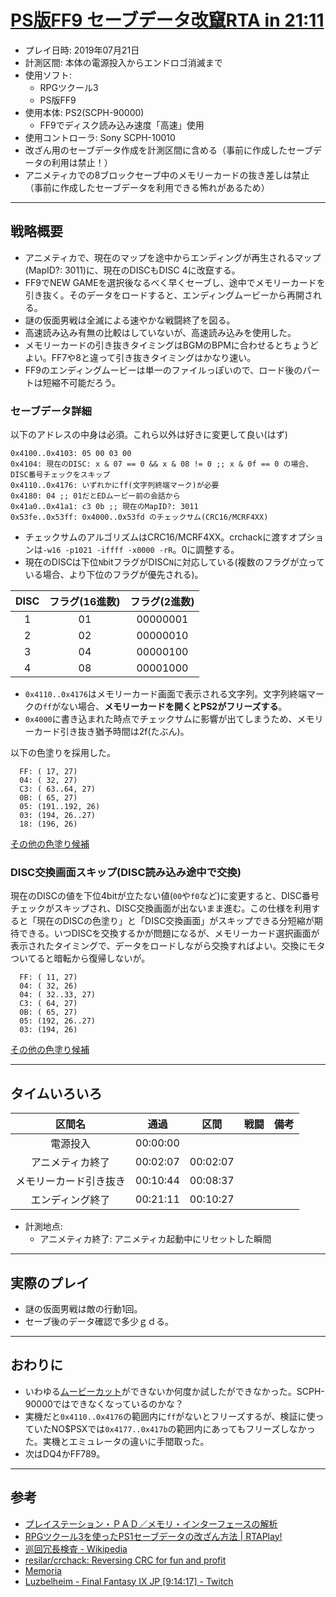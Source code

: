 # [PS版FF9 セーブデータ改竄RTA in 21:11](https://www.youtube.com/watch?v=hZw2SbPTatA)

- プレイ日時: 2019年07月21日
- 計測区間: 本体の電源投入からエンドロゴ消滅まで
- 使用ソフト:
  - RPGツクール3
  - PS版FF9
- 使用本体: PS2(SCPH-90000)
  - FF9でディスク読み込み速度「高速」使用
- 使用コントローラ: Sony SCPH-10010
- 改ざん用のセーブデータ作成を計測区間に含める（事前に作成したセーブデータの利用は禁止！）
- アニメティカでの8ブロックセーブ中のメモリーカードの抜き差しは禁止（事前に作成したセーブデータを利用できる怖れがあるため）

----

## 戦略概要

- アニメティカで、現在のマップを途中からエンディングが再生されるマップ(MapID?: 3011)に、現在のDISCもDISC 4に改竄する。
- FF9でNEW GAMEを選択後なるべく早くセーブし、途中でメモリーカードを引き抜く。そのデータをロードすると、エンディングムービーから再開される。
- 謎の仮面男戦は全滅による速やかな戦闘終了を図る。
- 高速読み込み有無の比較はしていないが、高速読み込みを使用した。
- メモリーカードの引き抜きタイミングはBGMのBPMに合わせるとちょうどよい。FF7や8と違って引き抜きタイミングはかなり速い。
- FF9のエンディングムービーは単一のファイルっぽいので、ロード後のパートは短縮不可能だろう。

### セーブデータ詳細

以下のアドレスの中身は必須。これら以外は好きに変更して良い(はず)
```
0x4100..0x4103: 05 00 03 00
0x4104: 現在のDISC: x & 07 == 0 && x & 08 != 0 ;; x & 0f == 0 の場合、DISC番号チェックをスキップ
0x4110..0x4176: いずれかにff(文字列終端マーク)が必要
0x4180: 04 ;; 01だとEDムービー前の会話から
0x41a0..0x41a1: c3 0b ;; 現在のMapID?: 3011
0x53fe..0x53ff: 0x4000..0x53fd のチェックサム(CRC16/MCRF4XX)
```
- チェックサムのアルゴリズムはCRC16/MCRF4XX。crchackに渡すオプションは`-w16 -p1021 -iffff -x0000 -rR`。0に調整する。
- 現在のDISCは下位`N`bitフラグがDISC`N`に対応している(複数のフラグが立っている場合、より下位のフラグが優先される)。

| DISC | フラグ(16進数) | フラグ(2進数) |
| :---: | :---: | :---: |
| 1 | 01 | 00000001 |
| 2 | 02 | 00000010 |
| 3 | 04 | 00000100 |
| 4 | 08 | 00001000 |
- `0x4110..0x4176`はメモリーカード画面で表示される文字列。文字列終端マークの`ff`がない場合、**メモリーカードを開くとPS2がフリーズする**。
- `0x4000`に書き込まれた時点でチェックサムに影響が出てしまうため、メモリーカード引き抜き猶予時間は2f(たぶん)。

以下の色塗りを採用した。
```
  FF: ( 17, 27)
  04: ( 32, 27)
  C3: ( 63..64, 27)
  0B: ( 65, 27)
  05: (191..192, 26)
  03: (194, 26..27)
  18: (196, 26)
```
[その他の色塗り候補](./checksum0-disc.txt)

### DISC交換画面スキップ(DISC読み込み途中で交換)

現在のDISCの値を下位4bitが立たない値(`00`や`f0`など)に変更すると、DISC番号チェックがスキップされ、DISC交換画面が出ないまま進む。この仕様を利用すると「現在のDISCの色塗り」と「DISC交換画面」がスキップできる分短縮が期待できる。いつDISCを交換するかが問題になるが、メモリーカード選択画面が表示されたタイミングで、データをロードしながら交換すればよい。交換にモタついてると暗転から復帰しないが。
```
  FF: ( 11, 27)
  04: ( 32, 26)
  04: ( 32..33, 27)
  C3: ( 64, 27)
  0B: ( 65, 27)
  05: (192, 26..27)
  03: (194, 26)
```
[その他の色塗り候補](./checksum0-nodisc.txt)

----

## タイムいろいろ

|区間名|通過|区間|戦闘|備考|
|:---:|:---:|:---:|:---:|:---:|
|電源投入|00:00:00|||
|アニメティカ終了|00:02:07|00:02:07|||
|メモリーカード引き抜き|00:10:44|00:08:37|||
|エンディング終了|00:21:11|00:10:27|||

- 計測地点:
  - アニメティカ終了: アニメティカ起動中にリセットした瞬間

----

## 実際のプレイ

- 謎の仮面男戦は敵の行動1回。
- セーブ後のデータ確認で多少ｇｄる。

----

## おわりに

- いわゆる[ムービーカット](http://www.ne.jp/asahi/personal/heaven/ltt/ff/9/ta/tareport.html)ができないか何度か試したができなかった。SCPH-90000ではできなくなっているのかな？
- 実機だと`0x4110..0x4176`の範囲内に`ff`がないとフリーズするが、検証に使っていたNO$PSXでは`0x4177..0x417b`の範囲内にあってもフリーズしなかった。実機とエミュレータの違いに手間取った。
- 次はDQ4かFF789。

----

## 参考

- [プレイステーション・ＰＡＤ／メモリ・インターフェースの解析](http://kaele.com/~kashima/games/ps_jpn.txt)
- [RPGツクール3を使ったPS1セーブデータの改ざん方法 | RTAPlay!](https://rta-play.info/tool/save-glitch/)
- [巡回冗長検査 - Wikipedia](https://ja.wikipedia.org/wiki/%E5%B7%A1%E5%9B%9E%E5%86%97%E9%95%B7%E6%A4%9C%E6%9F%BB)
- [resilar/crchack: Reversing CRC for fun and profit](https://github.com/resilar/crchack)
- [Memoria](http://forums.qhimm.com/index.php?topic=11494.0)
- [Luzbelheim - Final Fantasy IX JP [9:14:17] - Twitch](https://www.twitch.tv/videos/423962133)
